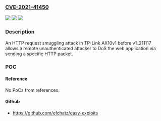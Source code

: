 ### [CVE-2021-41450](https://cve.mitre.org/cgi-bin/cvename.cgi?name=CVE-2021-41450)
![](https://img.shields.io/static/v1?label=Product&message=n%2Fa&color=blue)
![](https://img.shields.io/static/v1?label=Version&message=n%2Fa&color=blue)
![](https://img.shields.io/static/v1?label=Vulnerability&message=n%2Fa&color=brighgreen)

### Description

An HTTP request smuggling attack in TP-Link AX10v1 before v1_211117 allows a remote unauthenticated attacker to DoS the web application via sending a specific HTTP packet.

### POC

#### Reference
No PoCs from references.

#### Github
- https://github.com/efchatz/easy-exploits

